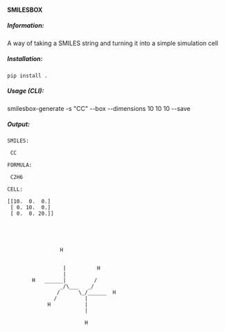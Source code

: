 #### SMILESBOX

##### Information:

A way of taking a SMILES string and turning it into a simple simulation cell 


##### Installation:

`pip install .`

##### Usage (CLI):

smilesbox-generate -s "CC" --box --dimensions 10 10 10 --save


##### Output:

```
SMILES:

 CC

FORMULA:

 C2H6

CELL:

[[10.  0.  0.]
 [ 0. 10.  0.]
 [ 0.  0. 20.]]

                                                  
                                                  
                                                  
                                                  
                 H                                
                                                  
                                                  
                  |          H                    
                  |                               
        H   ______|         /                     
                 _/\___   _/                      
                /      \_/______  H               
               /         |                        
             H           |                        
                         |                        
                                                  
                         H                        
                                        
```


